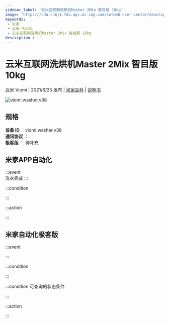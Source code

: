 ```yaml
---
sidebar_label: '云米互联网洗烘机Master 2Mix 智目版 10kg'
image: 'https://cdn.cnbj1.fds.api.mi-img.com/iotweb-user-center/developer_1679047842668iXzGRioP.png?GalaxyAccessKeyId=AKVGLQWBOVIRQ3XLEW&Expires=9223372036854775807&Signature=GcjktyurrM/8c2TgYqoofrAvLRk='
keywords: 
 - 米家
 - 云米 Viomi
 - 云米互联网洗烘机Master 2Mix 智目版 10kg
description : ''
---
```

# 云米互联网洗烘机Master 2Mix 智目版 10kg

云米 Viomi | 2021/6/25 发布 | [米家百科](https://home.mi.com/webapp/content/baike/product/index.html?model=viomi.washer.v38) | [说明书](https://home.mi.com/views/introduction.html?model=viomi.washer.v38&region=cn)

![viomi.washer.v38](https://cdn.cnbj1.fds.api.mi-img.com/iotweb-user-center/developer_1679047842668iXzGRioP.png?GalaxyAccessKeyId=AKVGLQWBOVIRQ3XLEW&Expires=9223372036854775807&Signature=GcjktyurrM/8c2TgYqoofrAvLRk=)

## 规格  
> 
**设备 ID** ：viomi.washer.v38  
**通讯协议** ：  
**极客版**  ： 待补充 


## 米家APP自动化  

:::event  
洗衣完成
:::

:::condition  

:::

:::action   

:::

## 米家自动化极客版  

:::event  

:::

:::condition  

:::

:::condition 可查询的状态条件  

:::

:::action  

:::

        
